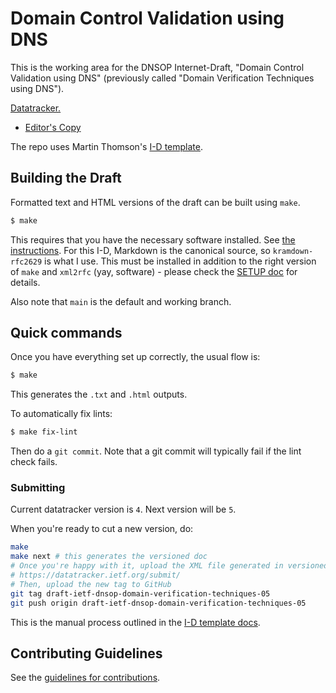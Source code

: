 # Domain Control Validation using DNS

This is the working area for the DNSOP Internet-Draft, "Domain Control Validation using DNS" (previously called "Domain Verification Techniques using DNS").

[Datatracker.](https://datatracker.ietf.org/doc/draft-ietf-dnsop-domain-verification-techniques/)

* [Editor's Copy](https://ietf-wg-dnsop.github.io/draft-ietf-dnsop-domain-verification-techniques/#go.draft-ietf-domain-verification-techniques-latest.html)

The repo uses Martin Thomson's [I-D template](https://github.com/martinthomson/i-d-template).

## Building the Draft

Formatted text and HTML versions of the draft can be built using `make`.

```sh
$ make
```

This requires that you have the necessary software installed.  See
[the instructions](https://github.com/martinthomson/i-d-template/blob/master/doc/SETUP.md). For this I-D, Markdown is the canonical source, so `kramdown-rfc2629` is what I use. This must be installed in addition to the right version of `make` and `xml2rfc` (yay, software) - please check the [SETUP doc](https://github.com/martinthomson/i-d-template/blob/master/doc/SETUP.md) for details. 

Also note that `main` is the default and working branch.

## Quick commands

Once you have everything set up correctly, the usual flow is:

```sh
$ make
```

This generates the `.txt` and `.html` outputs. 

To automatically fix lints:
```sh
$ make fix-lint
```

Then do a `git commit`. Note that a git commit will typically fail if the lint check fails.

### Submitting 

Current datatracker version is `4`. Next version will be `5`.

When you're ready to cut a new version, do:
```sh
make 
make next # this generates the versioned doc
# Once you're happy with it, upload the XML file generated in versioned/
# https://datatracker.ietf.org/submit/
# Then, upload the new tag to GitHub
git tag draft-ietf-dnsop-domain-verification-techniques-05
git push origin draft-ietf-dnsop-domain-verification-techniques-05
```

This is the manual process outlined in the [I-D template docs](https://github.com/martinthomson/i-d-template/blob/main/doc/SUBMITTING.md#manual-process). 

## Contributing Guidelines

See the
[guidelines for contributions](https://github.com/ShivanKaul/draft-ietf-dnsop-domain-verification-techniques/blob/main/CONTRIBUTING.md).
